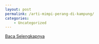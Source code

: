 ```yaml
---
layout: post
permalink: /arti-mimpi-perang-di-kampung/
categories:
    - Uncategorized
---
```


[Baca Selengkapnya](/01)